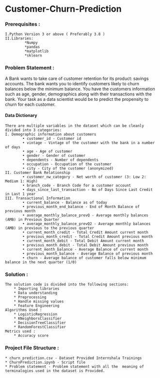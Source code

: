 # Customer-Churn-Prediction

### Prerequisites :
  	I.Python Version 3 or above ( Preferably 3.8 )
 	II.Libraries:
  		     *Numpy
		     *pandas
		     *matplotlib
		     *sklearn

### Problem Statement : 
A Bank wants to take care of customer retention for its product: savings accounts. The bank wants you to identify customers likely to churn balances below 	the minimum balance. You have the customers information such as age, gender, demographics along with their transactions with the bank.
Your task as a data scientist would be to predict the propensity to churn for each customer.

#### Data Dictionary

	There are multiple variables in the dataset which can be cleanly divided into 3 categories:
	I. Demographic information about customers
    		• customer_id - Customer id 
    		• vintage - Vintage of the customer with the bank in a number of days 
    		• age - Age of customer 
    		• gender - Gender of customer 
    		• dependents - Number of dependents 
    		• occupation - Occupation of the customer 
    		• city - City of the customer (anonymized) 
	II. Customer Bank Relationship
    		• customer_nw_category - Net worth of customer (3: Low 2: Medium 1: High) 
    		• branch_code - Branch Code for a customer account 
    		• days_since_last_transaction - No of Days Since Last Credit in Last 1 year 
	III. Transactional Information
    		• current_balance - Balance as of today 
    		• previous_month_end_balance - End of Month Balance of previous month 
    		• average_monthly_balance_prevQ - Average monthly balances (AMB) in Previous Quarter 
    		• average_monthly_balance_prevQ2 - Average monthly balances (AMB) in previous to the previous quarter 
    		• current_month_credit - Total Credit Amount current month 
    		• previous_month_credit - Total Credit Amount previous month 
    		• current_month_debit - Total Debit Amount current month 
    		• previous_month_debit - Total Debit Amount previous month 
    		• current_month_balance - Average Balance of current month 
    		• previous_month_balance - Average Balance of previous month 
    		• churn - Average balance of customer falls below minimum balance in the next quarter (1/0) 
	

### Solution :
	The solution code is divided into the following sections:
		* Importing libraries
		* Data understanding
		* Preprocessing
		* Handle missing values
		* Feature Engineering
 	Algorithms Used :
		* LogisticRegression
 		* KNeighborsClassifier
 		* DecisionTreeClassifier
 		* RandomForestClassifier
	Metrics used :
		* Accuracy score

### Project File Structure :
	* churn_prediction.csv - Dataset Provided Internshala Trainings 
	* ChurnPrediction.ipynb - Script file 
	* Problem statement - Problem statement with all the  meaning of terminalogies used in the dataset is Provided.
